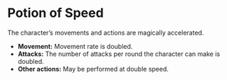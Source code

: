 # Potion of Speed

The character’s movements and actions are magically accelerated.

- **Movement:** Movement rate is doubled.
- **Attacks:** The number of attacks per round the character can make is doubled.
- **Other actions:** May be performed at double speed.